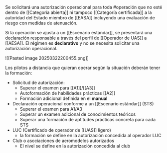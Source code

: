 Se solicitará una autorización operacional para toda #operación que no esté dentro de [[Categoría abierta]] ni tampoco [[Categoría certificada]] a la autoridad del Estado miembro de [[EASA]] incluyendo una evaluación de riesgo con medidas de atenuación.

Si la operación se ajusta a un [[Escenario estándar]], se presentará una declaración responsable a través del perfil de [[Operador de UAS]] a [[AESA]]. El régimen es **declarativo** y no se necesita solicitar una autorización operacional.

![[Pasted image 20250322200455.png]]


Los pilotos a distancia que quieran operar según la situación deberán tener la formación:
- Solicitud de autorización:
	- Superar el examen para [[A1]]/[[A3]]
	- Autoformación de habilidades prácticas [[A2]]
	- Formación adicional definida en el **manual**
- Declaración operacional conforme a un [[Escenario estándar]] (STS)
	- Superar el examen para A1/A3
	- Superar un examen adicional de conocimientos teóricos
	- Superar una formación de aptitudes prácticas concreta para cada STS
- LUC (Certificado de operador de [[UAS]] ligero)
	- la formación se define en la autorización concedida al operador LUC
- Club o asociaciones de aeromodelos autorizados
	- El nivel se define en la autorización concedida al club

